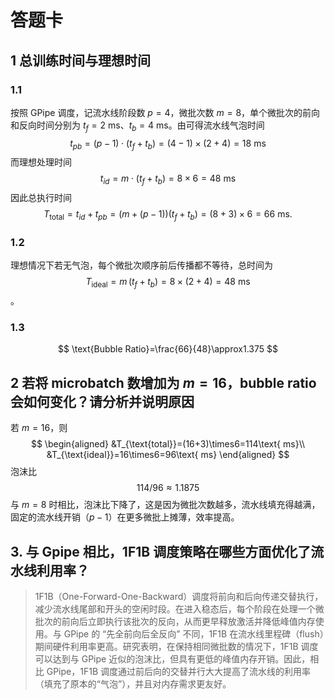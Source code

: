 # 答题卡

## 1 总训练时间与理想时间

### 1.1

按照 GPipe 调度，记流水线阶段数 $p=4$，微批次数 $m=8$，单个微批次的前向和反向时间分别为 $t_f=2\text{ ms}$、$t_b=4\text{ ms}$。由可得流水线气泡时间
$$
t_{pb}=(p-1)\cdot(t_f+t_b)=(4-1)\times(2+4)=18\text{ ms}
$$
而理想处理时间
$$t_{id}=m\cdot(t_f+t_b)=8\times6=48\text{ ms}
$$
因此总执行时间
$$
T_{\text{total}}=t_{id}+t_{pb}=(m+(p-1))(t_f+t_b)=(8+3)\times6=66\text{ ms}.
$$

### 1.2

理想情况下若无气泡，每个微批次顺序前后传播都不等待，总时间为
$$
T_{\text{ideal}}=m\,(t_f+t_b)=8\times(2+4)=48\text{ ms}
$$。

### 1.3

$$
\text{Bubble Ratio}=\frac{66}{48}\approx1.375
$$

## 2 若将 microbatch 数增加为 $m = 16$，bubble ratio 会如何变化？请分析并说明原因

若 $m=16$，则
$$
\begin{aligned}
	&T_{\text{total}}=(16+3)\times6=114\text{ ms}\\
	&T_{\text{ideal}}=16\times6=96\text{ ms}
\end{aligned}
$$
泡沫比
$$
114/96\approx1.1875
$$
与 $m=8$ 时相比，泡沫比下降了，这是因为微批次数越多，流水线填充得越满，固定的流水线开销（$p-1$）在更多微批上摊薄，效率提高。

## 3. 与 Gpipe 相比，1F1B 调度策略在哪些方面优化了流水线利用率？
> 1F1B（One-Forward-One-Backward）调度将前向和后向传递交替执行，减少流水线尾部和开头的空闲时段。在进入稳态后，每个阶段在处理一个微批次的前向后立即执行该批次的反向，从而更早释放激活并降低峰值内存使用。与 GPipe 的 “先全前向后全反向” 不同，1F1B 在流水线里程碑（flush）期间硬件利用率更高。研究表明，在保持相同微批数的情况下，1F1B 调度可以达到与 GPipe 近似的泡沫比，但具有更低的峰值内存开销。因此，相比 GPipe，1F1B 调度通过前后向的交替并行大大提高了流水线的利用率（填充了原本的“气泡”），并且对内存需求更友好。
